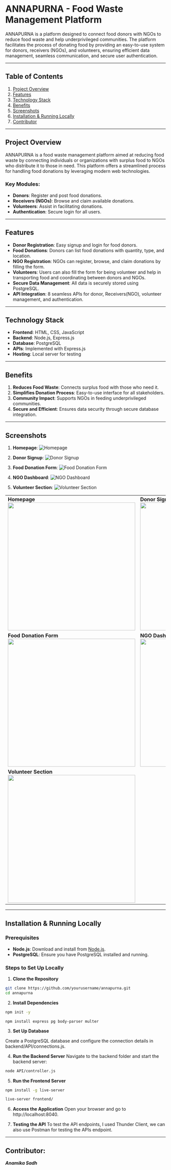# **ANNAPURNA - Food Waste Management Platform**

ANNAPURNA is a platform designed to connect food donors with NGOs to reduce food waste and help underprivileged communities. The platform facilitates the process of donating food by providing an easy-to-use system for donors, receivers (NGOs), and volunteers, ensuring efficient data management, seamless communication, and secure user authentication.

---

## **Table of Contents**
1. [Project Overview](#project-overview)
2. [Features](#features)
3. [Technology Stack](#technology-stack)
4. [Benefits](#benefits)
5. [Screenshots](#screenshots)
6. [Installation & Running Locally](#installation--running-locally)
7. [Contributor](#contributor)

---

## **Project Overview**

ANNAPURNA is a food waste management platform aimed at reducing food waste by connecting individuals or organizations with surplus food to NGOs who distribute it to those in need. This platform offers a streamlined process for handling food donations by leveraging modern web technologies.

### Key Modules:
- **Donors**: Register and post food donations.
- **Receivers (NGOs)**: Browse and claim available donations.
- **Volunteers**: Assist in facilitating donations.
- **Authentication**: Secure login for all users.

---

## **Features**

- **Donor Registration**: Easy signup and login for food donors.
- **Food Donations**: Donors can list food donations with quantity, type, and location.
- **NGO Registration**: NGOs can register, browse, and claim donations by filling the form.
- **Volunteers**: Users can also fill the form for being volunteer and help in transporting food and coordinating between donors and NGOs.
- **Secure Data Management**: All data is securely stored using PostgreSQL.
- **API Integration**: 8 seamless APIs for donor, Receivers(NGO), volunteer management, and authentication.
  
---

## **Technology Stack**

- **Frontend**: HTML, CSS, JavaScript
- **Backend**: Node.js, Express.js
- **Database**: PostgreSQL
- **APIs**: Implemented with Express.js
- **Hosting**: Local server for testing

---

## **Benefits**

1. **Reduces Food Waste**: Connects surplus food with those who need it.
2. **Simplifies Donation Process**: Easy-to-use interface for all stakeholders.
3. **Community Impact**: Supports NGOs in feeding underprivileged communities.
4. **Secure and Efficient**: Ensures data security through secure database integration.

---

## **Screenshots**

1. **Homepage**:
   ![Homepage](screenshots/homepage.png)

2. **Donor Signup**:
   ![Donor Signup](screenshots/donor-signup.png)

3. **Food Donation Form**:
   ![Food Donation Form](screenshots/donate-form.png)

4. **NGO Dashboard**:
   ![NGO Dashboard](screenshots/ngo-dashboard.png)

5. **Volunteer Section**:
   ![Volunteer Section](screenshots/volunteer-section.png)

<table>
  <tr>
    <td>
      <strong>Homepage</strong><br>
      <img src="screenshots/homepage.png" width="400"/>
    </td>
    <td>
      <strong>Donor Signup</strong><br>
      <img src="screenshots/donor-signup.png" width="400"/>
    </td>
  </tr>
  <tr>
    <td>
      <strong>Food Donation Form</strong><br>
      <img src="screenshots/donate-form.png" width="400"/>
    </td>
    <td>
      <strong>NGO Dashboard</strong><br>
      <img src="screenshots/ngo-dashboard.png" width="400"/>
    </td>
  </tr>
  <tr>
    <td>
      <strong>Volunteer Section</strong><br>
      <img src="screenshots/volunteer-section.png" width="400"/>
    </td>
    <td>
      <!-- You can leave this empty or add another image -->
    </td>
  </tr>
</table>


---

## **Installation & Running Locally**

### **Prerequisites**
- **Node.js**: Download and install from [Node.js](https://nodejs.org/).
- **PostgreSQL**: Ensure you have PostgreSQL installed and running.

### **Steps to Set Up Locally**

1. **Clone the Repository**
 ```bash
 git clone https://github.com/yourusername/annapurna.git
 cd annapurna
 ```


2. **Install Dependencies** 
  ```bash
  npm init -y
  ```
  ```
  npm install express pg body-parser multer
  ```
3. **Set Up Database**

Create a PostgreSQL database and configure the connection details in backend/API/connections.js.

4. **Run the Backend Server**
  Navigate to the backend folder and start the backend server:
  ```bash
  node API/controller.js
  ```
5. **Run the Frontend Server**
```bash
npm install -g live-server
```
```bash
live-server frontend/
```
6. **Access the Application**
Open your browser and go to http://localhost:8040.

7. **Testing the API**
To test the API endpoints, I used Thunder Client, we can also use Postman for testing the APIs endpoint.

---

## **Contributor:**
***Anamika Sadh***

